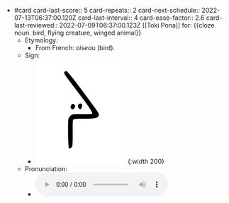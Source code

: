 - #card
  card-last-score:: 5
  card-repeats:: 2
  card-next-schedule:: 2022-07-13T06:37:00.120Z
  card-last-interval:: 4
  card-ease-factor:: 2.6
  card-last-reviewed:: 2022-07-09T06:37:00.123Z
  [[Toki Pona]] for:
  {{cloze noun. bird, flying creature, winged animal}}
	- Etymology:
		- From French: *oiseau* (bird).
	- Sign:
		- ![Waso_-_sitelen_pona_in_Sonja_Lang's_handwriting.svg](../assets/Waso_-_sitelen_pona_in_Sonja_Lang's_handwriting_1657539558044_0.svg){:width 200}
	- Pronunciation:
		- ![](../assets/Toki_Pona_-_jan_Lakuse_-_waso_1657355931746_0.ogg)